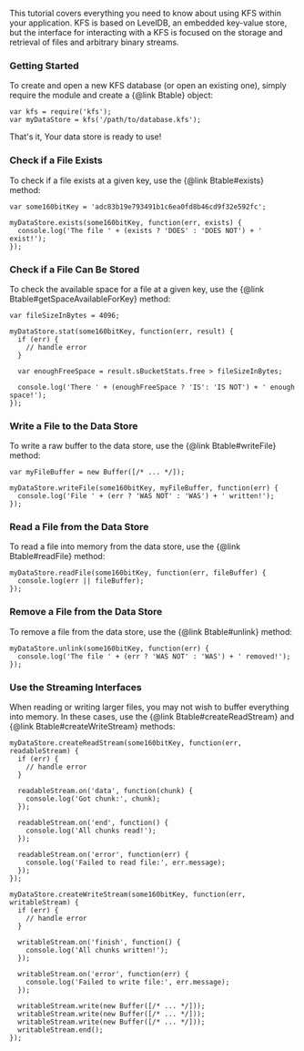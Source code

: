 This tutorial covers everything you need to know about using KFS within your 
application. KFS is based on LevelDB, an embedded key-value store, but the 
interface for interacting with a KFS is focused on the storage and retrieval 
of files and arbitrary binary streams.

### Getting Started

To create and open a new KFS database (or open an existing one), simply 
require the module and create a {@link Btable} object:

```
var kfs = require('kfs');
var myDataStore = kfs('/path/to/database.kfs');
```

That's it, Your data store is ready to use!

### Check if a File Exists

To check if a file exists at a given key, use the {@link Btable#exists} method:

```
var some160bitKey = 'adc83b19e793491b1c6ea0fd8b46cd9f32e592fc';

myDataStore.exists(some160bitKey, function(err, exists) {
  console.log('The file ' + (exists ? 'DOES' : 'DOES NOT') + ' exist!');
});
```

### Check if a File Can Be Stored

To check the available space for a file at a given key, use the 
{@link Btable#getSpaceAvailableForKey} method:

```
var fileSizeInBytes = 4096;

myDataStore.stat(some160bitKey, function(err, result) {
  if (err) {
    // handle error
  }

  var enoughFreeSpace = result.sBucketStats.free > fileSizeInBytes;

  console.log('There ' + (enoughFreeSpace ? 'IS': 'IS NOT') + ' enough space!');
});
```

### Write a File to the Data Store

To write a raw buffer to the data store, use the {@link Btable#writeFile} 
method:

```
var myFileBuffer = new Buffer([/* ... */]);

myDataStore.writeFile(some160bitKey, myFileBuffer, function(err) {
  console.log('File ' + (err ? 'WAS NOT' : 'WAS') + ' written!');
});
```

### Read a File from the Data Store

To read a file into memory from the data store, use the {@link Btable#readFile} 
method:

```
myDataStore.readFile(some160bitKey, function(err, fileBuffer) {
  console.log(err || fileBuffer);
});
```

### Remove a File from the Data Store

To remove a file from the data store, use the {@link Btable#unlink} method:

```
myDataStore.unlink(some160bitKey, function(err) {
  console.log('The file ' + (err ? 'WAS NOT' : 'WAS') + ' removed!');
});
```

### Use the Streaming Interfaces

When reading or writing larger files, you may not wish to buffer everything 
into memory. In these cases, use the {@link Btable#createReadStream} and 
{@link Btable#createWriteStream} methods:

```
myDataStore.createReadStream(some160bitKey, function(err, readableStream) {
  if (err) {
    // handle error
  }

  readableStream.on('data', function(chunk) {
    console.log('Got chunk:', chunk);
  });

  readableStream.on('end', function() {
    console.log('All chunks read!');
  });

  readableStream.on('error', function(err) {
    console.log('Failed to read file:', err.message);
  });
});
```

```
myDataStore.createWriteStream(some160bitKey, function(err, writableStream) {
  if (err) {
    // handle error
  }

  writableStream.on('finish', function() {
    console.log('All chunks written!');
  });

  writableStream.on('error', function(err) {
    console.log('Failed to write file:', err.message);
  });

  writableStream.write(new Buffer([/* ... */]));
  writableStream.write(new Buffer([/* ... */]));
  writableStream.write(new Buffer([/* ... */]));
  writableStream.end();
});
```
